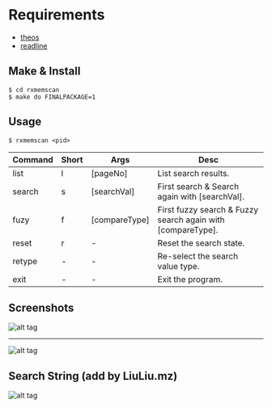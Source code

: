 Requirements
===================
 - [theos](https://github.com/theos/theos)
 - [readline](https://github.com/liumazi/libreadline-arm)


Make & Install
-------------

    $ cd rxmemscan
    $ make do FINALPACKAGE=1


Usage
-------------
	$ rxmemscan <pid>
    
| Command | Short | Args          | Desc                                                        |
|---------|-------|---------------|-------------------------------------------------------------|
| list    | l     | [pageNo]      | List search results.                                        |
| search  | s     | [searchVal]   | First search & Search again with [searchVal].               |
| fuzy    | f     | [compareType] | First fuzzy search & Fuzzy search again with [compareType]. |
| reset   | r     | -             | Reset the search state.                                     |
| retype  | -     | -             | Re-select the search value type.                            |
| exit    | -     | -             | Exit the program.                                           |


Screenshots
-------------
![alt tag](https://raw.githubusercontent.com/rainyx/rxmemscan/master/screenshots/screenshot1.jpg)


----------


![alt tag](https://raw.githubusercontent.com/rainyx/rxmemscan/master/screenshots/screenshot2.jpg)


Search String (add by LiuLiu.mz)
-------------

![alt tag](https://raw.githubusercontent.com/liumazi/rxmemscan/master/screenshots/screenshot3.png)